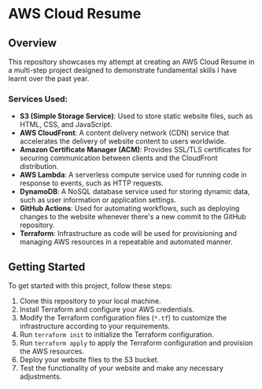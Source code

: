 
# AWS Cloud Resume 

## Overview
This repository showcases my attempt at creating an AWS Cloud Resume in a multi-step project designed to demonstrate fundamental skills I have learnt over the past year. 


### Services Used:
- **S3 (Simple Storage Service)**: Used to store static website files, such as HTML, CSS, and JavaScript.
- **AWS CloudFront**: A content delivery network (CDN) service that accelerates the delivery of website content to users worldwide.
- **Amazon Certificate Manager (ACM)**: Provides SSL/TLS certificates for securing communication between clients and the CloudFront distribution.
- **AWS Lambda**: A serverless compute service used for running code in response to events, such as HTTP requests.
- **DynamoDB**: A NoSQL database service used for storing dynamic data, such as user information or application settings.
- **GitHub Actions**: Used for automating workflows, such as deploying changes to the website whenever there's a new commit to the GitHub repository.
- **Terraform**: Infrastructure as code will be used for provisioning and managing AWS resources in a repeatable and automated manner.

## Getting Started
To get started with this project, follow these steps:

1. Clone this repository to your local machine.
2. Install Terraform and configure your AWS credentials.
3. Modify the Terraform configuration files (`*.tf`) to customize the infrastructure according to your requirements.
4. Run `terraform init` to initialize the Terraform configuration.
5. Run `terraform apply` to apply the Terraform configuration and provision the AWS resources.
6. Deploy your website files to the S3 bucket.
7. Test the functionality of your website and make any necessary adjustments.


